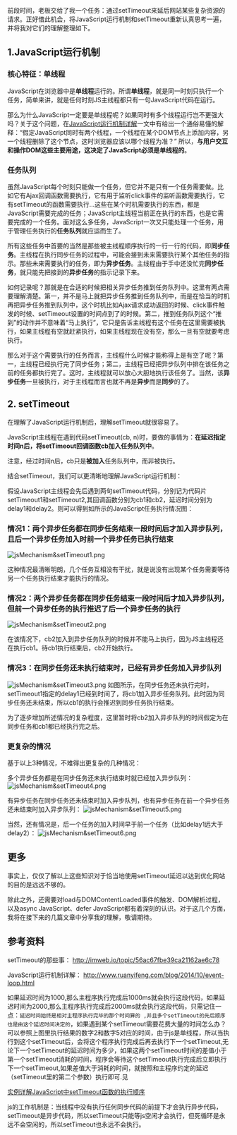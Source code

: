 前段时间，老板交给了我一个任务：通过setTimeout来延后网站某些复杂资源的请求。正好借此机会，将JavaScript运行机制和setTimeout重新认真思考一遍，并将我对它们的理解整理如下。

## 1.JavaScript运行机制
### 核心特征：单线程
JavaScript在浏览器中是**单线程**运行的。所谓**单线程**，就是同一时刻只执行一个任务，简单来讲，就是任何时刻JS主线程都只有一句JavaScript代码在运行。

那么为什么JavaScript一定要是单线程呢？如果同时有多个线程运行岂不更强大吗？关于这个问题，在[JavaScript运行机制详解](http://www.ruanyifeng.com/blog/2014/10/event-loop.html)一文中有给出一个通俗易懂的解释：“假定JavaScript同时有两个线程，一个线程在某个DOM节点上添加内容，另一个线程删除了这个节点，这时浏览器应该以哪个线程为准？” 所以，**与用户交互和操作DOM这些主要用途，这决定了JavaScript必须是单线程的**。

### 任务队列
虽然JavaScript每个时刻只能做一个任务，但它并不是只有一个任务需要做。比如它有Ajax回调函数需要执行，它有用于监听click事件的监听函数需要执行，它有setTimeout的函数需要执行...这些在某个时机需要执行的东西，都是JavaScript需要完成的任务；JavaScript主线程当前正在执行的东西，也是它需要完成的一个任务。面对这么多任务，JavaScript一次又只能处理一个任务，用于管理任务执行的**任务队列**就应运而生了。

所有这些任务中首要的当然是那些被主线程顺序执行的一行一行的代码，即**同步任务**。主线程在执行同步任务的过程中，可能会接到未来需要执行某个其他任务的指示。那些未来需要执行的任务，即为**异步任务**。主线程由于手中还没忙完**同步任务**，就只能先把接到的**异步任务**的指示记录下来。

如何记录呢？那就是在合适的时候把相关异步任务推到任务队列中。这里有两点需要理解清楚。第一，并不是马上就把异步任务推到任务队列中，而是在恰当的时机再把异步任务推到队列中，这个时机比如Ajax请求成功返回的时候、click事件触发的时候、setTimeout设置的时间点到了的时候。第二，推到任务队列这个“推到”的动作并不意味着“马上执行”，它只是告诉主线程有这个任务在这里需要被执行，如果主线程有空就赶紧执行，如果主线程现在没有空，那么一旦有空就要考虑执行。

那么对于这个需要执行的任务而言，主线程什么时候才能称得上是有空了呢？第一，主线程已经执行完了同步任务；第二，主线程已经把异步队列中排在该任务之前的任务都执行完了。这时，主线程就可以放心大胆地执行该任务了。当然，该**异步任务**一旦被执行，对于主线程而言也就不再是**异步**而是**同步**的了。


## 2. setTimeout
在理解了JavaScript运行机制后，理解setTimeout就很容易了。

JavaScript主线程在遇到代码setTimeout(cb, n)时，要做的事情为：**在延迟指定时间n后，将setTimeout回调函数cb加入任务队列中**。

注意，经过时间n后，cb只是**被加入**任务队列中，而非被执行。

结合setTimeout，我们可以更清晰地理解JavaScript运行机制：

假设JavaScript主线程会先后遇到两句setTimeout代码，分别记为代码片setTimeout1和setTimeout2,其回调函数分别为cb1和cb2，延迟时间分别为delay1和delay2。则可以得到如所示的JavaScript任务执行情况图：

### 情况1：两个异步任务都在同步任务结束一段时间后才加入异步队列，且后一个异步任务加入时前一个异步任务已执行结束

<img src="image/jsMechanism&setTimeout1.png" alt="jsMechanism&setTimeout1.png">

这种情况最清晰明朗，几个任务互相没有干扰，就是说没有出现某个任务需要等待另一个任务执行结束才能执行的情况。

### 情况2：两个异步任务都在同步任务结束一段时间后才加入异步队列，但前一个异步任务的执行推迟了后一个异步任务的执行

<img src="image/jsMechanism&setTimeout2.png" alt="jsMechanism&setTimeout2.png">

在该情况下，cb2加入到异步任务队列的时候并不能马上执行，因为JS主线程还在执行cb1。待cb1执行结束后，cb2开始执行。

### 情况3：在同步任务还未执行结束时，已经有异步任务加入异步队列
<img src="image/jsMechanism&setTimeout3.png" alt="jsMechanism&setTimeout3.png">
如图所示，在同步任务还未执行完时，setTimeout1指定的delay1已经到时间了，将cb1加入异步任务队列。此时因为同步任务还未结束，所以cb1的执行会推迟到同步任务执行结束。

为了逐步增加所述情况的复杂程度，这里暂时将cb2加入异步队列的时间假定为在同步任务和cb1都已经执行完之后。

### 更复杂的情况
基于以上3种情况，不难得出更复杂的几种情况：

多个异步任务都是在同步任务还未执行结束时就已经加入异步队列：
<img src="image/jsMechanism&setTimeout4.png" alt="jsMechanism&setTimeout4.png">

有异步任务在同步任务还未结束时加入异步队列，也有异步任务在前一个异步任务还未结束时加入异步队列：
<img src="image/jsMechanism&setTimeout5.png" alt="jsMechanism&setTimeout5.png">

当然，还有情况是，后一个任务的加入时间早于前一个任务（比如delay1远大于delay2）：
<img src="image/jsMechanism&setTimeout6.png" alt="jsMechanism&setTimeout6.png">

## 更多
事实上，仅仅了解以上这些知识对于恰当地使用setTimeout延迟以达到优化网站的目的是远远不够的。

除此之外，还需要对load与DOMContentLoaded事件的触发、DOM解析过程，以及async JavaScript、defer JavaScript都有着深刻的认识。对于这几个方面，我将在接下来的几篇文章中分享我的理解，敬请期待。

## 参考资料
setTimeout的那些事：
<http://imweb.io/topic/56ac67fbe39ca21162ae6c78>

JavaScript运行机制详解：
<http://www.ruanyifeng.com/blog/2014/10/event-loop.html>



如果延迟时间为1000,那么主程序执行完成后1000ms就会执行这段代码，如果延迟时间为2000,那么主程序执行完成后2000ms就会执行这段代码，只需记住一点：`延迟时间始终是相对主程序执行完毕的那个时间算的 ,并且多个setTimeout的先后顺序也是由这个延迟时间决定的`，如果遇到某个setTimeout需要花费大量的时间怎么办？可以参照上图里执行结果的数字2和数字5对应的时间，由于js是单线程，所以当执行到这个setTimeout后，会将这个程序执行完成后再去执行下一个setTimeout,无论下一个setTimeout的延迟时间为多少，如果这两个setTimeout时间的差值小于第一个setTimeout消耗的时间，程序会等待这个setTimeout执行完成后立即执行下一个setTimeout,如果差值大于消耗的时间，就按照和主程序约定的延迟（setTimeout里的第二个参数）执行即可.见

[实例详解JavaScript中setTimeout函数的执行顺序](http://www.jb51.net/article/118494.htm) 

js的工作机制是：当线程中没有执行任何同步代码的前提下才会执行异步代码，setTimeout是异步代码，所以setTimeout只能等js空闲才会执行，但死循环是永远不会空闲的，所以setTimeout也永远不会执行。